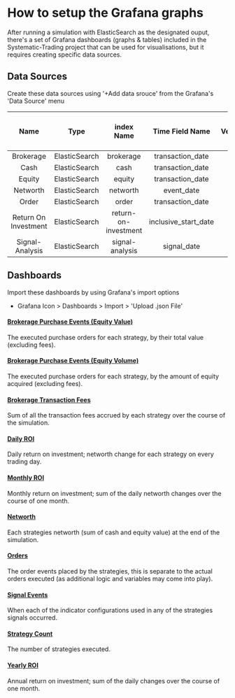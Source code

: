 # How to setup the Grafana graphs
After running a simulation with ElasticSearch as the designated ouput, there's a set of Grafana dashboards (graphs & tables) included in the Systematic-Trading project that can be used for visualisations, but it requires creating specific data sources.


## Data Sources
Create these data sources using '+Add data srouce' from the Grafana's 'Data Source' menu

| Name                 | Type          | index Name           | Time Field Name      | Version | Group By Time Interval |
|:--------------------:|:-------------:|:--------------------:|:--------------------:|:-------:|:----------------------:|
| Brokerage            | ElasticSearch | brokerage            | transaction_date     |    5x   | 1d                     |
| Cash                 | ElasticSearch | cash                 | transaction_date     |    5x   | 1d                     |
| Equity               | ElasticSearch | equity               | transaction_date     |    5x   | 1d                     |
| Networth             | ElasticSearch | networth             | event_date           |    5x   | 1d                     |
| Order                | ElasticSearch | order                | transaction_date     |    5x   | 1d                     |
| Return On Investment | ElasticSearch | return-on-investment | inclusive_start_date |    5x   | 1d                     |
| Signal-Analysis      | ElasticSearch | signal-analysis      | signal_date          |    5x   | 1d                     |


## Dashboards
Import these dashboards by using Grafana's import options
- Grafana Icon > Dashboards > Import > 'Upload .json File'

#### [Brokerage Purchase Events (Equity Value)](example/grafana_dashboards/brokerage_purchase_events_(equity_value).json)
The executed purchase orders for each strategy, by their total value (excluding fees).

#### [Brokerage Purchase Events (Equity Volume)](example/grafana_dashboards/brokerage_purchase_events_(equity_volume).json)
The executed purchase orders for each strategy, by the amount of equity acquired (excluding fees).

#### [Brokerage Transaction Fees](example/grafana_dashboards/brokerage_transaction_fees.json)
Sum of all the transaction fees accrued by each strategy over the course of the simulation.

#### [Daily ROI](example/grafana_dashboards/daily_roi.json)
Daily return on investment; networth change for each strategy on every trading day.

#### [Monthly ROI](example/grafana_dashboards/monthly_roi.json)
Monthly return on investment; sum of the daily networth changes over the course of one month.

#### [Networth](example/grafana_dashboards/networth.json)
Each strategies networth (sum of cash and equity value) at the end of the simulation.

#### [Orders](example/grafana_dashboards/orders.json)
The order events placed by the strategies, this is separate to the actual orders executed (as additional logic and variables may come into play). 

#### [Signal Events](example/grafana_dashboards/signal_events.json)
When each of the indicator configurations used in any of the strategies signals occurred.

#### [Strategy Count](example/grafana_dashboards/strategy_count.json)
The number of strategies executed.

#### [Yearly ROI](example/grafana_dashboards/yearly_roi.json)
Annual return on investment; sum of the daily changes over the course of one month.
